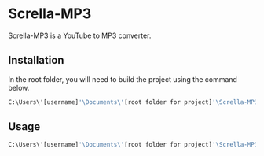 # Scrella-MP3
Scrella-MP3 is a YouTube to MP3 converter.



## Installation

In the root folder, you will need to build the project using the command below.

```bash
C:\Users\'[username]'\Documents\'[root folder for project]'\Scrella-MP3>
```

## Usage

```bash
C:\Users\'[username]'\Documents\'[root folder for project]'\Scrella-MP3\Scrella-MP3\bin\Debug\net6.0

```

